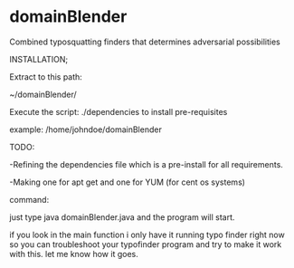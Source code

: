 # domainBlender
Combined typosquatting finders that determines adversarial possibilities 

INSTALLATION;

Extract to this path:

~/domainBlender/

Execute the script: ./dependencies to install pre-requisites

example:      /home/johndoe/domainBlender

TODO:

-Refining the dependencies file which is a pre-install for all requirements.

-Making one for apt get and one for YUM (for cent os systems)


command:

just type java domainBlender.java and the program will start.

if you look in the main function i only have it running typo finder right now so you can troubleshoot your typofinder program and try to make it work with this.
let me know how it goes.


